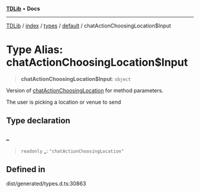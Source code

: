 [**TDLib**](../../../../../../README.md) • **Docs**

***

[TDLib](../../../../../../modules.md) / [index](../../../../../README.md) / [types](../../../README.md) / [default](../README.md) / chatActionChoosingLocation$Input

# Type Alias: chatActionChoosingLocation$Input

> **chatActionChoosingLocation$Input**: `object`

Version of [chatActionChoosingLocation](chatActionChoosingLocation.md) for method parameters.

The user is picking a location or venue to send

## Type declaration

### \_

> `readonly` **\_**: `"chatActionChoosingLocation"`

## Defined in

dist/generated/types.d.ts:30863
